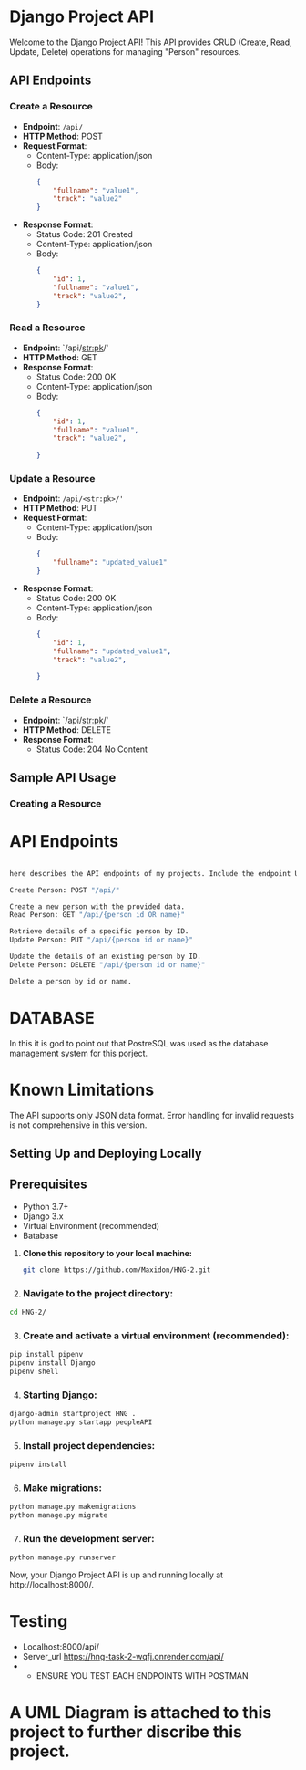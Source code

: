# Django Project API 

Welcome to the Django Project API! This API provides CRUD (Create, Read, Update, Delete) operations for managing "Person" resources.

## API Endpoints

### Create a Resource

- **Endpoint**: `/api/`
- **HTTP Method**: POST
- **Request Format**:
  - Content-Type: application/json
  - Body:
    ```json
    {
        "fullname": "value1",
        "track": "value2"
    }
    ```
- **Response Format**:
  - Status Code: 201 Created
  - Content-Type: application/json
  - Body:
    ```json
    {
        "id": 1,
        "fullname": "value1",
        "track": "value2",
    }
    ```

### Read a Resource

- **Endpoint**: `/api/<str:pk>/'
- **HTTP Method**: GET
- **Response Format**:
  - Status Code: 200 OK
  - Content-Type: application/json
  - Body:
    ```json
    {
        "id": 1,
        "fullname": "value1",
        "track": "value2",
        
    }
    ```

### Update a Resource

- **Endpoint**: `/api/<str:pk>/'`
- **HTTP Method**: PUT
- **Request Format**:
  - Content-Type: application/json
  - Body:
    ```json
    {
        "fullname": "updated_value1"
    }
    ```
- **Response Format**:
  - Status Code: 200 OK
  - Content-Type: application/json
  - Body:
    ```json
    {
        "id": 1,
        "fullname": "updated_value1",
        "track": "value2",
       
    }
    ```

### Delete a Resource

- **Endpoint**: `/api/<str:pk>/'
- **HTTP Method**: DELETE
- **Response Format**:
  - Status Code: 204 No Content

## Sample API Usage

### Creating a Resource
# API Endpoints
```bash

here describes the API endpoints of my projects. Include the endpoint URLs, HTTP methods, and a brief explanation of what each endpoint does.

Create Person: POST "/api/"

Create a new person with the provided data.
Read Person: GET "/api/{person id OR name}"

Retrieve details of a specific person by ID.
Update Person: PUT "/api/{person id or name}"

Update the details of an existing person by ID.
Delete Person: DELETE "/api/{person id or name}"

Delete a person by id or name.
```
# DATABASE
In this it is god to point out that PostreSQL was used as the database management system for this porject.

# Known Limitations
The API supports only JSON data format.
Error handling for invalid requests is not comprehensive in this version.

## Setting Up and Deploying Locally
## Prerequisites
- Python 3.7+
- Django 3.x
- Virtual Environment (recommended)
- Batabase

1. **Clone this repository to your local machine:**

   ```bash
   git clone https://github.com/Maxidon/HNG-2.git
    ```
2. ### Navigate to the project directory:
```bash
cd HNG-2/
```
3. ### Create and activate a virtual environment (recommended):
```bash
pip install pipenv
pipenv install Django
pipenv shell
```
4. ### Starting Django:
```bash
django-admin startproject HNG .
python manage.py startapp peopleAPI
```
5. ### Install project dependencies:
```bash
pipenv install 
```
6. ### Make migrations:
```bash
python manage.py makemigrations
python manage.py migrate
```
7. ### Run the development server:
```bash
python manage.py runserver
```

Now, your Django Project API is up and running locally at http://localhost:8000/.

# Testing
- Localhost:8000/api/
- Server_url https://hng-task-2-wqfj.onrender.com/api/
- * ENSURE YOU TEST EACH ENDPOINTS WITH POSTMAN 

# A UML Diagram is attached to this project to further discribe this project.





